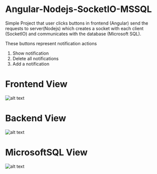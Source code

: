 # Angular-Nodejs-SocketIO-MSSQL
Simple Project that user clicks buttons in frontend (Angular) send the requests to server(Nodejs) which creates a socket with each client (SocketIO) and communicates with the database (Microsoft SQL).

These buttons represent notification actions 
1) Show notification
2) Delete all notifications
3) Add a notification

# Frontend View

![alt text](https://github.com/gmavridakis/Angular-SocketIO-Nodejs-MSSQL/blob/master/frontend.png)

# Backend View

![alt text](https://github.com/gmavridakis/Angular-SocketIO-Nodejs-MSSQL/blob/master/backend.png)

# MicrosoftSQL View

![alt text](https://github.com/gmavridakis/Angular-SocketIO-Nodejs-MSSQL/blob/master/msdb.png)
